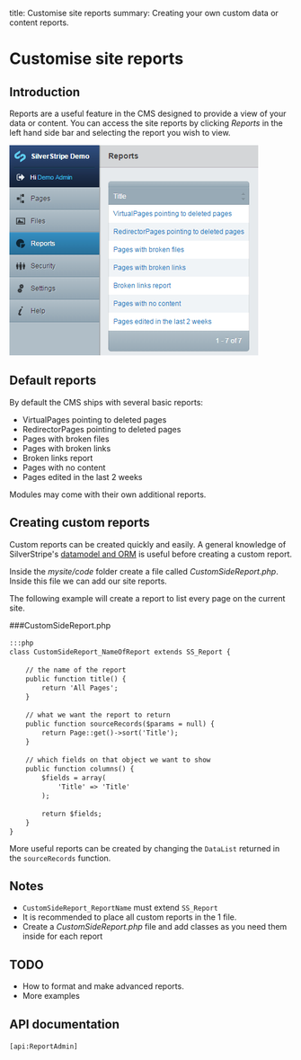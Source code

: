 title: Customise site reports
summary: Creating your own custom data or content reports.
# Customise site reports

## Introduction
Reports are a useful feature in the CMS designed to provide a view of your data or content. You can access
the site reports by clicking *Reports* in the left hand side bar and selecting the report you wish to view.

![](../../../_images/sitereport.png) 


## Default reports

By default the CMS ships with several basic reports:

*  VirtualPages pointing to deleted pages
*  RedirectorPages pointing to deleted pages
*  Pages with broken files
*  Pages with broken links
*  Broken links report
*  Pages with no content
*  Pages edited in the last 2 weeks

Modules may come with their own additional reports.

## Creating custom reports

Custom reports can be created quickly and easily. A general knowledge of SilverStripe's
[datamodel and ORM](../../model/data_model_and_orm) is useful before creating a custom report. 

Inside the *mysite/code* folder create a file called *CustomSideReport.php*. Inside this file we can add our site reports. 

The following example will create a report to list every page on the current site.

###CustomSideReport.php 

	:::php
	class CustomSideReport_NameOfReport extends SS_Report {
		
		// the name of the report
		public function title() {
			return 'All Pages';
		}
		
		// what we want the report to return
		public function sourceRecords($params = null) {
			return Page::get()->sort('Title');
		}
		
		// which fields on that object we want to show
		public function columns() {
			$fields = array(
				'Title' => 'Title'
			);
			
			return $fields;
		}
	}
	
More useful reports can be created by changing the `DataList` returned in the `sourceRecords` function.

## Notes

*  `CustomSideReport_ReportName` must extend `SS_Report`
*  It is recommended to place all custom reports in the 1 file.
  * Create a *CustomSideReport.php* file and add classes as you need them inside for each report

## TODO

*  How to format and make advanced reports.
*  More examples

## API documentation
`[api:ReportAdmin]`
